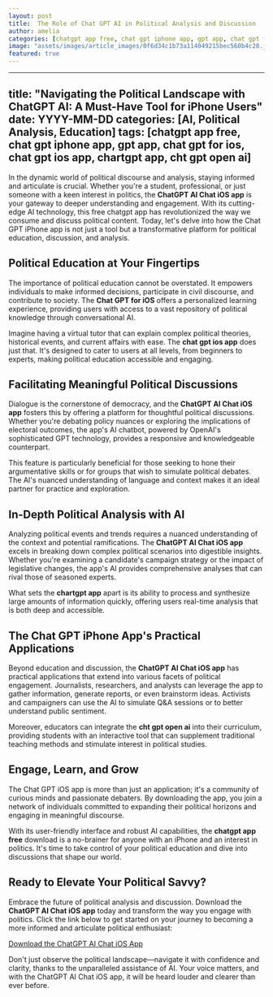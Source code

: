 ```yaml
---
layout: post
title:  The Role of Chat GPT AI in Political Analysis and Discussion
author: amelia
categories: [chatgpt app free, chat gpt iphone app, gpt app, chat gpt for ios, chat gpt ios app, chartgpt app, cht gpt open ai]
image: "assets/images/article_images/0f6d34c1b73a114049215bec560b4c28.jpg"
featured: true
---
```


---
title: "Navigating the Political Landscape with ChatGPT AI: A Must-Have Tool for iPhone Users"
date: YYYY-MM-DD
categories: [AI, Political Analysis, Education]
tags: [chatgpt app free, chat gpt iphone app, gpt app, chat gpt for ios, chat gpt ios app, chartgpt app, cht gpt open ai]
---

In the dynamic world of political discourse and analysis, staying informed and articulate is crucial. Whether you're a student, professional, or just someone with a keen interest in politics, the **ChatGPT AI Chat iOS app** is your gateway to deeper understanding and engagement. With its cutting-edge AI technology, this free chatgpt app has revolutionized the way we consume and discuss political content. Today, let's delve into how the Chat GPT iPhone app is not just a tool but a transformative platform for political education, discussion, and analysis.

## Political Education at Your Fingertips

The importance of political education cannot be overstated. It empowers individuals to make informed decisions, participate in civil discourse, and contribute to society. The **Chat GPT for iOS** offers a personalized learning experience, providing users with access to a vast repository of political knowledge through conversational AI.

Imagine having a virtual tutor that can explain complex political theories, historical events, and current affairs with ease. The **chat gpt ios app** does just that. It's designed to cater to users at all levels, from beginners to experts, making political education accessible and engaging.

## Facilitating Meaningful Political Discussions

Dialogue is the cornerstone of democracy, and the **ChatGPT AI Chat iOS app** fosters this by offering a platform for thoughtful political discussions. Whether you're debating policy nuances or exploring the implications of electoral outcomes, the app's AI chatbot, powered by OpenAI's sophisticated GPT technology, provides a responsive and knowledgeable counterpart.

This feature is particularly beneficial for those seeking to hone their argumentative skills or for groups that wish to simulate political debates. The AI's nuanced understanding of language and context makes it an ideal partner for practice and exploration.

## In-Depth Political Analysis with AI

Analyzing political events and trends requires a nuanced understanding of the context and potential ramifications. The **ChatGPT AI Chat iOS app** excels in breaking down complex political scenarios into digestible insights. Whether you're examining a candidate's campaign strategy or the impact of legislative changes, the app's AI provides comprehensive analyses that can rival those of seasoned experts.

What sets the **chartgpt app** apart is its ability to process and synthesize large amounts of information quickly, offering users real-time analysis that is both deep and accessible.

## The Chat GPT iPhone App's Practical Applications

Beyond education and discussion, the **ChatGPT AI Chat iOS app** has practical applications that extend into various facets of political engagement. Journalists, researchers, and analysts can leverage the app to gather information, generate reports, or even brainstorm ideas. Activists and campaigners can use the AI to simulate Q&A sessions or to better understand public sentiment.

Moreover, educators can integrate the **cht gpt open ai** into their curriculum, providing students with an interactive tool that can supplement traditional teaching methods and stimulate interest in political studies.

## Engage, Learn, and Grow

The Chat GPT iOS app is more than just an application; it's a community of curious minds and passionate debaters. By downloading the app, you join a network of individuals committed to expanding their political horizons and engaging in meaningful discourse.

With its user-friendly interface and robust AI capabilities, the **chatgpt app free** download is a no-brainer for anyone with an iPhone and an interest in politics. It's time to take control of your political education and dive into discussions that shape our world.

## Ready to Elevate Your Political Savvy?

Embrace the future of political analysis and discussion. Download the **ChatGPT AI Chat iOS app** today and transform the way you engage with politics. Click the link below to get started on your journey to becoming a more informed and articulate political enthusiast:

[Download the ChatGPT AI Chat iOS App](https://apps.apple.com/us/app/ai-ask-chat-with-ai-bots/id6472484891)

Don't just observe the political landscape—navigate it with confidence and clarity, thanks to the unparalleled assistance of AI. Your voice matters, and with the ChatGPT AI Chat iOS app, it will be heard louder and clearer than ever before.